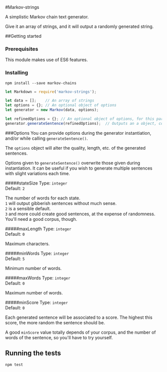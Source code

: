 #Markov-strings

A simplistic Markov chain text generator.

Give it an array of strings, and it will output a randomly generated string.

##Getting started

### Prerequisites
This module makes use of ES6 features.

### Installing
`npm install --save markov-chains`

```javascript
let Markdown = require('markov-strings');

let data = [];    // An array of strings
let options = {}; // An optional object of options
let generator = new Markov(data, options);

let refinedOptions = {}; // An optional object of options, for this particular generation
generator.generateSentence(refinedOptions);  // Outputs an a object, containing a string and a score
```

###Options
You can provide options during the generator instantiation, and/or while calling `generateSentence()`.

The `options` object will alter the quality, length, etc. of the generated sentences. 

Options given to `generateSentence()` overwrite those given during instantiation.
It can be useful if you wish to generate multiple sentences with slight variations each time.

#####stateSize
Type: `integer`  
Default: `2`

The number of words for each state.  
`1` will output gibberish sentences without much sense.  
`2` is a sensible default.  
`3` and more could create good sentences, at the expense of randomness. You'll need a good corpus, though.

#####maxLength
Type: `integer`  
Default: `0`

Maximum characters.

#####minWords
Type: `integer`  
Default: `5`

Minimum number of words.

#####maxWords
Type: `integer`  
Default: `0`

Maximum number of words.

#####minScore
Type: `integer`  
Default: `0`

Each generated sentence will be associated to a score. The highest this score, the more random the sentence should be.

A good `minScore` value totally depends of your corpus, and the number of words of the sentence, so you'll have to try yourself.

## Running the tests
`npm test`